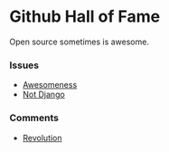 # Github Hall of Fame

Open source sometimes is awesome.

### Issues

- [Awesomeness](https://github.com/rails/rails/issues/16731)
- [Not Django](https://github.com/rails/rails/issues/1)


### Comments

- [Revolution](https://github.com/fre5h/DoctrineEnumBundle/pull/12#issuecomment-33023169)

